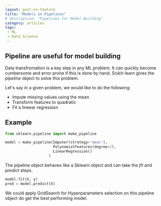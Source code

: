 ```yaml
---
layout: post-no-feature
title: "Models in Pipelines"
# description: "Pipelines for Model Building"
category: articles
tags:
 - ML
 - Data Science
---
```

## Pipeline are useful for model building

Data transfromation is a key step in any ML problem. It can quickly become cumbersome and error prone if this is done by hand. Scikit-learn gives the *pipeline* object to solve this problem.

Let's say in a given problem, we would like to do the following:

* Impute missing values using the mean
* Transform features to quadratic
* Fit a lineear regression

## Example

```python
from sklearn.pipeline import make_pipeline

model = make_pipeline(Imputer(strategy='mean'),
                      PolynomialFeatures(degree=2),  
                      LinearRegression()  
                    )

```

The pipeline object behaves like a Sklearn object and can take the *fit* and *predict* steps.

```python
model.fit(X, y)
pred = model.predict(X)
```

We could apply GridSearch for Hyperparameters selection on this pipeline object do get the best performing model.
